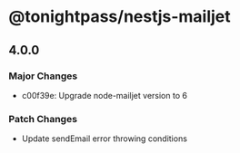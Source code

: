 # @tonightpass/nestjs-mailjet

## 4.0.0

### Major Changes

- c00f39e: Upgrade node-mailjet version to 6

### Patch Changes

- Update sendEmail error throwing conditions
